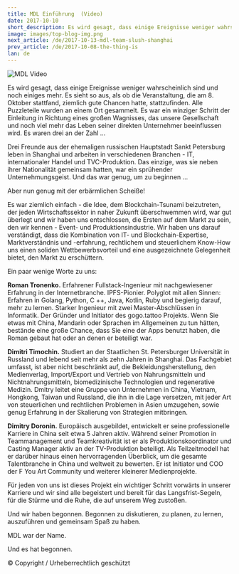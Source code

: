 ```yaml
---
title: MDL Einführung  (Video)
date: 2017-10-10
short_description: Es wird gesagt, dass einige Ereignisse weniger wahrscheinlich sind und noch einiges mehr.
image: images/top-blog-img.png
next_article: /de/2017-10-13-mdl-team-slush-shanghai
prev_article: /de/2017-10-08-the-thing-is
lan: de
---
```


![MDL Video](https://ipfs.io/ipfs/QmeqKazV19qNmysr6yfuxmVujN2wq6fzJqZUZhqSSCRo46")

Es wird gesagt, dass einige Ereignisse weniger wahrscheinlich sind und noch einiges mehr. Es sieht so aus, als ob die Veranstaltung, die am 8. Oktober stattfand, ziemlich gute Chancen hatte, stattzufinden. Alle Puzzleteile wurden an einem Ort gesammelt. Es war ein winziger Schritt der Einleitung in Richtung eines großen Wagnisses, das unsere Gesellschaft und noch viel mehr das Leben seiner direkten Unternehmer beeinflussen wird. Es waren drei an der Zahl ...

Drei Freunde aus der ehemaligen russischen Hauptstadt Sankt Petersburg leben in Shanghai und arbeiten in verschiedenen Branchen - IT, internationaler Handel und TVC-Produktion. Das einzige, was sie neben ihrer Nationalität gemeinsam hatten, war ein sprühender Unternehmungsgeist. Und das war genug, um zu beginnen ...

Aber nun genug mit der erbärmlichen Scheiße!

Es war ziemlich einfach - die Idee, dem Blockchain-Tsunami beizutreten, der jeden Wirtschaftssektor in naher Zukunft überschwemmen wird, war gut überlegt und wir haben uns entschlossen, die Ersten auf dem Markt zu sein, den wir kennen - Event- und Produktionsindustrie. Wir haben uns darauf verständigt, dass die Kombination von IT- und Blockchain-Expertise, Marktverständnis und -erfahrung, rechtlichem und steuerlichem Know-How uns einen soliden Wettbewerbsvorteil und eine ausgezeichnete Gelegenheit bietet, den Markt zu erschüttern.

Ein paar wenige Worte zu uns:

**Roman Tronenko.** Erfahrener Fullstack-Ingenieur mit nachgewiesener Erfahrung in der Internetbranche. IPFS-Pionier. Polyglot mit allen Sinnen: Erfahren in Golang, Python, C ++, Java, Kotlin, Ruby und begierig darauf, mehr zu lernen. Starker Ingenieur mit zwei Master-Abschlüssen in Informatik. Der Gründer und Initiator des gogo.tattoo Projekts. Wenn Sie etwas mit China, Mandarin oder Sprachen im Allgemeinen zu tun hätten, bestände eine große Chance, dass Sie eine der Apps benutzt haben, die Roman gebaut hat oder an denen er beteiligt war.

**Dimitri Timochin.** Studiert an der Staatlichen St. Petersburger Universität in Russland und lebend seit mehr als zehn Jahren in Shanghai. Das Fachgebiet umfasst, ist aber nicht beschränkt auf, die Bekleidungsherstellung, den Medienverlag, Import/Export und Vertrieb von Nahrungsmitteln und Nichtnahrungsmitteln, biomedizinische Technologien und regenerative Medizin. Dmitry leitet eine Gruppe von Unternehmen in China, Vietnam, Hongkong, Taiwan und Russland, die ihn in die Lage versetzen, mit jeder Art von steuerlichen und rechtlichen Problemen in Asien umzugehen, sowie genug Erfahrung in der Skalierung von Strategien mitbringen.

**Dimitry Doronin.** Europäisch ausgebildet, entwickelt er seine professionelle Karriere in China seit etwa 5 Jahren aktiv. Während seiner Promotion in Teammanagement und Teamkreativität ist er als Produktionskoordinator und Casting Manager aktiv an der TV-Produktion beteiligt. Als Teilzeitmodell hat er darüber hinaus einen hervorragenden Überblick, um die gesamte Talentbranche in China und weltweit zu bewerten. Er ist Initiator und COO der F You Art Community und weiterer kleinerer Medienprojekte.

Für jeden von uns ist dieses Projekt ein wichtiger Schritt vorwärts in unserer Karriere und wir sind alle begeistert und bereit für das Langsfrist-Segeln, für die Stürme und die Ruhe, die auf unserem Weg zustoßen.

Und wir haben begonnen. Begonnen zu diskutieren, zu planen, zu lernen, auszuführen und gemeinsam Spaß zu haben.

MDL war der Name.

Und es hat begonnen.

© Copyright / Urheberrechtlich geschützt
